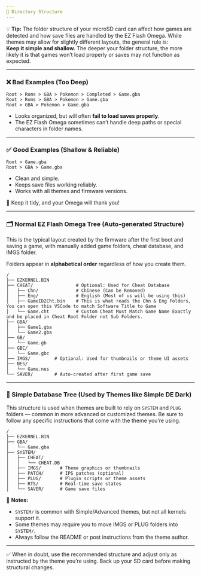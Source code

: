 ```yaml
---
📂 Directory Structure
---
```


💡 **Tip:** The folder structure of your microSD card can affect how games are detected and how save files are handled by the EZ Flash Omega. While themes may allow for slightly different layouts, the general rule is:  
**Keep it simple and shallow.** The deeper your folder structure, the more likely it is that games won’t load properly or saves may not function as expected.

---

### ❌ Bad Examples (Too Deep)

```
Root > Roms > GBA > Pokemon > Completed > Game.gba
Root > Roms > GBA > Pokemon > Game.gba
Root > GBA > Pokemon > Game.gba
```

- Looks organized, but will often **fail to load saves properly**.
- The EZ Flash Omega sometimes can’t handle deep paths or special characters in folder names.

---

### ✅ Good Examples (Shallow & Reliable)

```
Root > Game.gba
Root > GBA > Game.gba
```

- Clean and simple.
- Keeps save files working reliably.
- Works with all themes and firmware versions.
  
🧠 Keep it tidy, and your Omega will thank you!

---

### 🗂️ Normal EZ Flash Omega Tree (Auto-generated Structure)

This is the typical layout created by the firmware after the first boot and saving a game, with manually added game folders, cheat database, and IMGS folder.

Folders appear in **alphabetical order** regardless of how you create them.

```
/
├── EZKERNEL.BIN
├── CHEAT/                # Optional: Used for Cheat Database
│   ├── Chn/              # Chinese (Can be Removed)
│   ├── Eng/              # English (Most of us will be using this)
│   ├── GameID2Cht.bin    # This is what reads the Chn & Eng Folders, You can open this VSCode to match Software Title to Game 
│   └── Game.cht          # Custom Cheat Must Match Game Name Exactly and be placed in Cheat Root Folder not Sub Folders.
├── GBA/
│   ├── Game1.gba
│   └── Game2.gba
├── GB/
│   └── Game.gb
├── GBC/
│   └── Game.gbc
├── IMGS/         # Optional: Used for thumbnails or theme UI assets
├── NES/
│   └── Game.nes
└── SAVER/        # Auto-created after first game save

```

---

### 🎨 Simple Database Tree (Used by Themes like Simple DE Dark)

This structure is used when themes are built to rely on `SYSTEM` and `PLUG` folders — common in more advanced or customized themes. Be sure to follow any specific instructions that come with the theme you’re using.

```
/
├── EZKERNEL.BIN
├── GBA/
│   └── Game.gba
├── SYSTEM/
│   ├── CHEAT/
│   │   └── CHEAT.DB
│   ├── IMGS/       # Theme graphics or thumbnails
│   ├── PATCH/      # IPS patches (optional)
│   ├── PLUG/       # Plugin scripts or theme assets
│   ├── RTS/        # Real-time save states
│   └── SAVER/      # Game save files
```

📝 **Notes:**
- `SYSTEM/` is common with Simple/Advanced themes, but not all kernels support it.
- Some themes may require you to move IMGS or PLUG folders into `SYSTEM/`.
- Always follow the README or post instructions from the theme author.

---

✅ When in doubt, use the recommended structure and adjust only as instructed by the theme you’re using. Back up your SD card before making structural changes.
